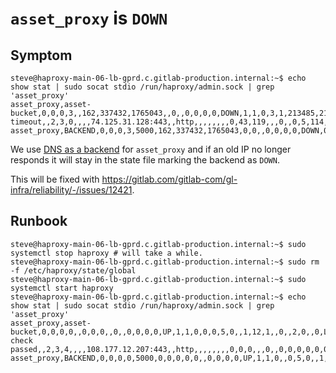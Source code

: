 # `asset_proxy` is `DOWN`

## Symptom

```shell
steve@haproxy-main-06-lb-gprd.c.gitlab-production.internal:~$ echo show stat | sudo socat stdio /run/haproxy/admin.sock | grep 'asset_proxy'
asset_proxy,asset-bucket,0,0,0,3,,162,337432,1765043,,0,,0,0,0,0,DOWN,1,1,0,3,1,213485,213485,,1,12,1,,162,,2,0,,6,L4TOUT,,2000,0,82,0,80,0,0,,,,162,0,0,,,,,213544,,,0,2,27,220,,,,Layer4 timeout,,2,3,0,,,,74.125.31.128:443,,http,,,,,,,,0,43,119,,,0,,0,5,114,9335,0,0,0,0,1,1,,,,0,,,,,,,,,,-,9562,0,0,,,,,,,,,,,,,,,,,,,,,,
asset_proxy,BACKEND,0,0,0,3,5000,162,337432,1765043,0,0,,0,0,0,0,DOWN,0,0,0,,1,213485,213485,,1,12,0,,162,,1,0,,6,,,,0,82,0,80,0,0,,,,162,0,0,0,0,0,0,213544,,,0,2,27,220,,,,,,,,,,,,,,http,roundrobin,,,,,,,0,43,119,0,0,,,0,5,114,9335,0,,,,,0,0,0,0,,,,,,,,,,,-,9562,0,0,0,0,0,0,0,0,0,0,0,0,0,0,0,0,0,40061,40180,9556632,1039258,0,0,
```

We use [DNS as a
backend](https://gitlab.com/gitlab-cookbooks/gitlab-haproxy/-/blob/aa118861af117894acc26a6eab2bfd3b4597b564/attributes/default.rb#L311)
for `asset_proxy` and if an old IP no longer responds it will stay in the state
file marking the backend as `DOWN`.

This will be fixed with
<https://gitlab.com/gitlab-com/gl-infra/reliability/-/issues/12421>.

## Runbook

```shell
steve@haproxy-main-06-lb-gprd.c.gitlab-production.internal:~$ sudo systemctl stop haproxy # will take a while.
steve@haproxy-main-06-lb-gprd.c.gitlab-production.internal:~$ sudo rm -f /etc/haproxy/state/global
steve@haproxy-main-06-lb-gprd.c.gitlab-production.internal:~$ sudo systemctl start haproxy
steve@haproxy-main-06-lb-gprd.c.gitlab-production.internal:~$ echo show stat | sudo socat stdio /run/haproxy/admin.sock | grep 'asset_proxy'
asset_proxy,asset-bucket,0,0,0,0,,0,0,0,,0,,0,0,0,0,UP,1,1,0,0,0,5,0,,1,12,1,,0,,2,0,,0,L7OK,200,19,0,0,0,0,0,0,,,,0,0,0,,,,,-1,,,0,0,0,0,,,,Layer7 check passed,,2,3,4,,,,108.177.12.207:443,,http,,,,,,,,0,0,0,,,0,,0,0,0,0,0,0,0,0,1,1,,,,0,,,,,,,,,,-,2,0,0,,,,,,,,,,,,,,,,,,,,,,
asset_proxy,BACKEND,0,0,0,0,5000,0,0,0,0,0,,0,0,0,0,UP,1,1,0,,0,5,0,,1,12,0,,0,,1,0,,0,,,,0,0,0,0,0,0,,,,0,0,0,0,0,0,0,-1,,,0,0,0,0,,,,,,,,,,,,,,http,roundrobin,,,,,,,0,0,0,0,0,,,0,0,0,0,0,,,,,1,0,0,0,,,,,,,,,,,-,2,0,0,0,0,0,0,0,0,0,0,0,0,0,0,0,0,0,2,2,1636,142,0,0,
```
